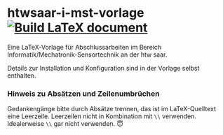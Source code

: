 # htwsaar-i-mst-vorlage [![Build LaTeX document](https://github.com/systemtechniklabor/htwsaar-i-mst-vorlage/actions/workflows/build_pdf.yml/badge.svg)](https://github.com/systemtechniklabor/htwsaar-i-mst-vorlage/actions/workflows/build_pdf.yml)

Eine LaTeX-Vorlage für Abschlussarbeiten im Bereich Informatik/Mechatronik-Sensortechnik an der htw saar.

Details zur Installation und Konfiguration sind in der Vorlage selbst enthalten.


### Hinweis zu Absätzen und Zeilenumbrüchen
Gedankengänge bitte durch Absätze trennen, das ist im LaTeX-Quelltext eine Leerzeile. Leerzeilen nicht in Kombination mit `\\` verwenden. Idealerweise `\\` gar nicht verwenden. :innocent: